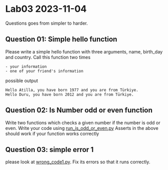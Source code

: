 # Lab03 2023-11-04

Questions goes from simpler to harder.

## Question 01:  Simple hello function

Please write a simple hello function with three arguments, name, birth_day and country.
Call this function two times

	- your information 
 	- one of your friend's information

possible output

	Hello Atilla, you have born 1977 and you are from Türkiye.
	Hello Duru, you have born 2012 and you are from Türkiye.


## Question 02:  Is Number odd or even function

Write two functions which checks a given number if the number is odd or even.
Write your code using [run_is_odd_or_even.py](run_is_odd_or_even.py)
Asserts in the above should work if your function works correctly


## Question 03: simple error 1

please look at [wrong_code1.py](wrong_code1.py). 
Fix its errors so that it runs correctly.


